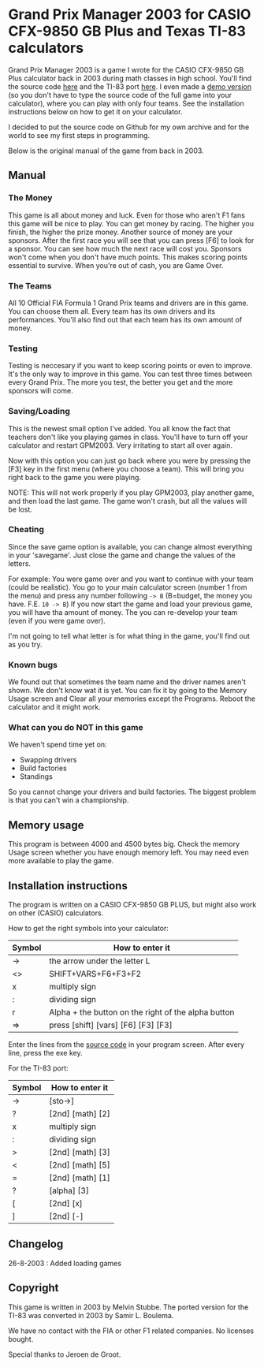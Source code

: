 # Grand Prix Manager 2003 for CASIO CFX-9850 GB Plus and Texas TI-83 calculators

Grand Prix Manager 2003 is a game I wrote for the CASIO CFX-9850 GB Plus calculator back in 2003 during math classes in high school. You'll find the source code [here](gpmanager2003.txt) and the TI-83 port [here](gpm03ti83.txt). I even made a [demo version](gpm2003-demo.txt) (so you don't have to type the source code of the full game into your calculator), where you can play with only four teams. See the installation instructions below on how to get it on your calculator.

I decided to put the source code on Github for my own archive and for the world to see my first steps in programming.

Below is the original manual of the game from back in 2003.

## Manual

### The Money

This game is all about money and luck. Even for those who aren't F1 fans this game will be nice to play. You can get money by racing. The higher you finish, the higher the prize money. Another source of money are your sponsors. After the first race you will see that you can press [F6] to look for a sponsor. You can see how much the next race will cost you. Sponsors won't come when you don't have much points. This makes scoring points essential to survive. When you're out of cash, you are Game Over.

### The Teams

All 10 Official FIA Formula 1 Grand Prix teams and drivers are in this game. You can choose them all. Every team has its own drivers and its performances. You'll also find out that each team has its own amount of money.

### Testing

Testing is neccesary if you want to keep scoring points or even to improve. It's the only way to improve in this game. You can test three times between every Grand Prix. The more you test, the better you get and the more sponsors will come.

### Saving/Loading

This is the newest small option I've added. You all know the fact that teachers don't like you playing games in class. You'll have to turn off your calculator and restart GPM2003. Very irritating to start all over again.

Now with this option you can just go back where you were by pressing the [F3] key in the first menu (where you choose a team). This will bring you right back to the game you were playing.

NOTE: This will not work properly if you play GPM2003, play another game, and then load the last game. The game won't crash, but all the values will be lost.

### Cheating

Since the save game option is available, you can change almost everything in your 'savegame'. Just close the game and change the values of the letters.

For example: You were game over and you want to continue with your team (could be realistic). You go to your main calculator screen (number 1 from the menu) and press any number following `-> B` (B=budget, the money you have. F.E. `10 -> B`) If you now start the game and load your previous game, you will have tha amount of money. The you can re-develop your team (even if you were game over).

I'm not going to tell what letter is for what thing in the game, you'll find out as you try.  

### Known bugs

We found out that sometimes the team name and the driver names aren't shown. We don't know wat it is yet. You can fix it by going to the Memory Usage screen and Clear all your memories except the Programs. Reboot the calculator and it might work.

### What can you do NOT in this game

We haven't spend time yet on:

- Swapping drivers
- Build factories
- Standings

So you cannot change your drivers and build factories. The biggest problem is that you can't win a championship.

## Memory usage

This program is between 4000 and 4500 bytes big. Check the memory Usage screen whether you have enough memory left. You may need even more available to play the game.

## Installation instructions

The program is written on a CASIO CFX-9850 GB PLUS, but might also work on other (CASIO) calculators.

How to get the right symbols into your calculator:

| Symbol | How to enter it |
| --- | --- |
| -> | the arrow under the letter L |
| <> | SHIFT+VARS+F6+F3+F2 |
| x | multiply sign |
| : | dividing sign |
| r | Alpha + the button on the right of the alpha button |
| => | press [shift] [vars] [F6] [F3] [F3] |

Enter the lines from the [source code](gpmanager2003.txt) in your program screen. After every line, press the exe key.

For the TI-83 port:

| Symbol | How to enter it |
| --- | --- |
| -> | [sto->] |
| ?  | [2nd] [math] [2] |
| x | multiply sign |
| : | dividing sign |
| > | [2nd] [math] [3] |
| < | [2nd] [math] [5]  |
| = | [2nd] [math] [1] |
| ?  | [alpha] [3] |
| [ | [2nd] [x] |
| ] | [2nd] [-] |

## Changelog

26-8-2003 : Added loading games

## Copyright

This game is written in 2003 by Melvin Stubbe. The ported version for the TI-83 was converted in 2003 by Samir L. Boulema.

We have no contact with the FIA or other F1 related companies. No licenses bought.

Special thanks to Jeroen de Groot.

